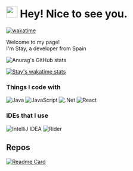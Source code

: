 <h1><img src="https://emojis.slackmojis.com/emojis/images/1531849430/4246/blob-sunglasses.gif?1531849430" width="30"/> Hey! Nice to see you.</h1>

[![wakatime](https://wakatime.com/badge/user/648692c4-0b15-4970-9594-45ec1ecc1d05.svg)](https://wakatime.com/@648692c4-0b15-4970-9594-45ec1ecc1d05)

<p>Welcome to my page! </br> I'm Stay, a developer from Spain</p>

![Anurag's GitHub stats](https://github-readme-stats.vercel.app/api?username=Stay14&show_icons=true&theme=dark)

[![Stay's wakatime stats](https://github-readme-stats.vercel.app/api/wakatime?username=Stay&theme=dark&layout=compact)](https://github.com/Stay14/Stay14)
### Things I code with

![Java](https://img.shields.io/badge/java-%23ED8B00.svg?style=for-the-badge&logo=java&logoColor=white)
![JavaScript](https://img.shields.io/badge/javascript-%23323330.svg?style=for-the-badge&logo=javascript&logoColor=%23F7DF1E)
![.Net](https://img.shields.io/badge/.NET-5C2D91?style=for-the-badge&logo=.net&logoColor=white)
![React](https://img.shields.io/badge/react-%2320232a.svg?style=for-the-badge&logo=react&logoColor=%2361DAFB)

### IDEs that I use

![IntelliJ IDEA](https://img.shields.io/badge/IntelliJIDEA-000000.svg?style=for-the-badge&logo=intellij-idea&logoColor=white)
![Rider](https://img.shields.io/badge/Rider-000000.svg?style=for-the-badge&logo=Rider&logoColor=white&color=black&labelColor=crimson)



## Repos

[![Readme Card](https://github-readme-stats.vercel.app/api/pin/?username=Stay14&repo=StayNet&theme=dark)](https://github.com/Stay14/StayNet)
